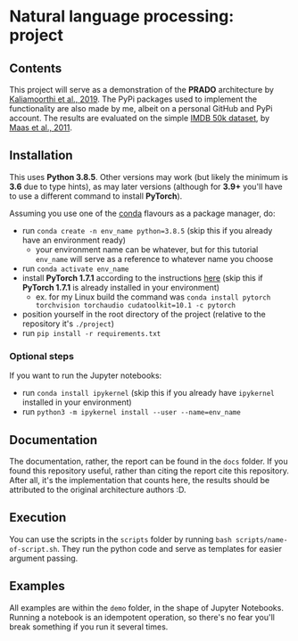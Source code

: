 # Natural language processing: project

## Contents

This project will serve as a demonstration of the **PRADO** architecture by [Kaliamoorthi et al., 2019](https://www.aclweb.org/anthology/D19-1506). The PyPi packages used to implement the functionality are also made by me, albeit on a personal GitHub and PyPi account. The results are evaluated on the simple [IMDB 50k dataset](https://ai.stanford.edu/~amaas/data/sentiment/), by [Maas et al., 2011](http://www.aclweb.org/anthology/P11-1015).

## Installation

This uses **Python 3.8.5**. Other versions may work (but likely the minimum is **3.6** due to type hints), as may later versions (although for **3.9+** you'll have to use a different command to install **PyTorch**).

Assuming you use one of the [conda](https://docs.conda.io/en/latest/) flavours as a package manager, do:

- run `conda create -n env_name python=3.8.5` (skip this if you already have an environment ready)
  - your environment name can be whatever, but for this tutorial `env_name` will serve as a reference to whatever name you choose
- run `conda activate env_name`
- install **PyTorch 1.7.1** according to the instructions [here](https://pytorch.org/get-started/locally/) (skip this if **PyTorch 1.7.1** is already installed in your environment)
  - ex. for my Linux build the command was `conda install pytorch torchvision torchaudio cudatoolkit=10.1 -c pytorch`
- position yourself in the root directory of the project (relative to the repository it's `./project`)
- run `pip install -r requirements.txt`

### Optional steps

If you want to run the Jupyter notebooks:

- run `conda install ipykernel` (skip this if you already have `ipykernel` installed in your environment)
- run `python3 -m ipykernel install --user --name=env_name`

## Documentation

The documentation, rather, the report can be found in the `docs` folder. If you found this repository useful, rather than citing the report cite this repository. After all, it's the implementation that counts here, the results should be attributed to the original architecture authors :D.

## Execution

You can use the scripts in the `scripts` folder by running `bash scripts/name-of-script.sh`. They run the python code and serve as templates for easier argument passing.

## Examples

All examples are within the `demo` folder, in the shape of Jupyter Notebooks. Running a notebook is an idempotent operation, so there's no fear you'll break something if you run it several times.
